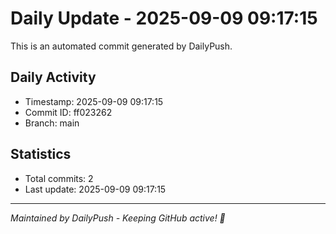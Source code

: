 # Daily Update - 2025-09-09 09:17:15

This is an automated commit generated by DailyPush.

## Daily Activity
- Timestamp: 2025-09-09 09:17:15
- Commit ID: ff023262
- Branch: main

## Statistics
- Total commits: 2
- Last update: 2025-09-09 09:17:15

---
*Maintained by DailyPush - Keeping GitHub active! 🚀*
